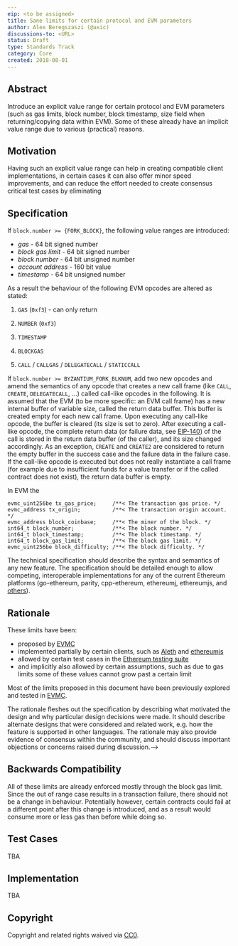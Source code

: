 ```yaml
---
eip: <to be assigned>
title: Sane limits for certain protocol and EVM parameters
author: Alex Beregszaszi (@axic)
discussions-to: <URL>
status: Draft
type: Standards Track
category: Core
created: 2018-08-01
---
```


## Abstract

Introduce an explicit value range for certain protocol and EVM parameters (such as gas limits, block number, block timestamp, size field when returning/copying data within EVM).
Some of these already have an implicit value range due to various (practical) reasons.

## Motivation

Having such an explicit value range can help in creating compatible client implementations, in certain cases it can also offer minor speed improvements,
and can reduce the effort needed to create consensus critical test cases by eliminating

## Specification

If `block.number >= {FORK_BLOCK}`, the following value ranges are introduced:

- *gas* - 64 bit signed number
- *block gas limit* - 64 bit signed number
- *block number* - 64 bit unsigned number
- *account address* - 160 bit value
- *timestamp* - 64 bit unsigned number

As a result the behaviour of the following EVM opcodes are altered as stated:

1) `GAS` (`0xf3`) - can only return

2) `NUMBER` (`0xf3`)

3) `TIMESTAMP`

4) `BLOCKGAS`

5) `CALL` / `CALLGAS` / `DELEGATECALL` / `STATICCALL`

If `block.number >= BYZANTIUM_FORK_BLKNUM`, add two new opcodes and amend the semantics of any opcode that creates a new call frame (like `CALL`, `CREATE`, `DELEGATECALL`, ...) called call-like opcodes in the following. It is assumed that the EVM (to be more specific: an EVM call frame) has a new internal buffer of variable size, called the return data buffer. This buffer is created empty for each new call frame. Upon executing any call-like opcode, the buffer is cleared (its size is set to zero). After executing a call-like opcode, the complete return data (or failure data, see [EIP-140](./eip-140.md)) of the call is stored in the return data buffer (of the caller), and its size changed accordingly. As an exception, `CREATE` and `CREATE2` are considered to return the empty buffer in the success case and the failure data in the failure case. If the call-like opcode is executed but does not really instantiate a call frame (for example due to insufficient funds for a value transfer or if the called contract does not exist), the return data buffer is empty.


In EVM the

    evmc_uint256be tx_gas_price;     /**< The transaction gas price. */
    evmc_address tx_origin;          /**< The transaction origin account. */
    evmc_address block_coinbase;     /**< The miner of the block. */
    int64_t block_number;            /**< The block number. */
    int64_t block_timestamp;         /**< The block timestamp. */
    int64_t block_gas_limit;         /**< The block gas limit. */
    evmc_uint256be block_difficulty; /**< The block difficulty. */

<!--The technical specification should describe the syntax and semantics of any new feature. The specification should be detailed enough to allow competing, interoperable implementations for any of the current Ethereum platforms (go-ethereum, parity, cpp-ethereum, ethereumj, ethereumjs, and [others](https://github.com/ethereum/wiki/wiki/Clients)).-->
The technical specification should describe the syntax and semantics of any new feature. The specification should be detailed enough to allow competing, interoperable implementations for any of the current Ethereum platforms (go-ethereum, parity, cpp-ethereum, ethereumj, ethereumjs, and [others](https://github.com/ethereum/wiki/wiki/Clients)).

## Rationale

These limits have been:
- proposed by [EVMC]
- implemented partially by certain clients, such as [Aleth] and [ethereumjs]
- allowed by certain test cases in the [Ethereum testing suite]
- and implicitly also allowed by certain assumptions, such as due to gas limits some of these values cannot grow past a certain limit

Most of the limits proposed in this document have been previously explored and tested in [EVMC].

<!--The rationale fleshes out the specification by describing what motivated the design and why particular design decisions were made. It should describe alternate designs that were considered and related work, e.g. how the feature is supported in other languages. The rationale may also provide evidence of consensus within the community, and should discuss important objections or concerns raised during discussion.-->
The rationale fleshes out the specification by describing what motivated the design and why particular design decisions were made. It should describe alternate designs that were considered and related work, e.g. how the feature is supported in other languages. The rationale may also provide evidence of consensus within the community, and should discuss important objections or concerns raised during discussion.-->

## Backwards Compatibility

All of these limits are already enforced mostly through the block gas limit. Since the out of range case results in a transaction failure, there should not be a change in behaviour.
Potentially however, certain contracts could fail at a different point after this change is introduced, and as a result would consume more or less gas than before while doing so.

## Test Cases

TBA

## Implementation

TBA

## Copyright
Copyright and related rights waived via [CC0](https://creativecommons.org/publicdomain/zero/1.0/).

[EVMC]: https://github.com/ethereum/evmc
[Aleth]: https://github.com/ethereum/aleth
[ethereumjs]: https://github.com/ethereumjs
[Ethereum testing suite]: https://github.com/ethereum/tests
